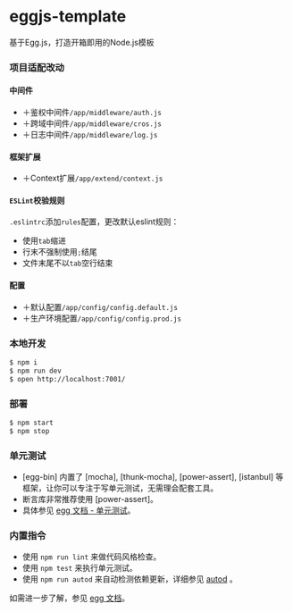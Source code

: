 # eggjs-template

基于Egg.js，打造开箱即用的Node.js模板


### 项目适配改动

#### 中间件
- ＋鉴权中间件`/app/middleware/auth.js`
- ＋跨域中间件`/app/middleware/cros.js`
- ＋日志中间件`/app/middleware/log.js`

#### 框架扩展
- ＋Context扩展`/app/extend/context.js`

#### `ESLint`校验规则

`.eslintrc`添加`rules`配置，更改默认eslint规则：
- 使用`tab`缩进
- 行末不强制使用`;`结尾
- 文件末尾不以`tab`空行结束

#### 配置
- ＋默认配置`/app/config/config.default.js`
- ＋生产环境配置`/app/config/config.prod.js`

### 本地开发

```bash
$ npm i
$ npm run dev
$ open http://localhost:7001/
```

### 部署

```bash
$ npm start
$ npm stop
```

### 单元测试

- [egg-bin] 内置了 [mocha], [thunk-mocha], [power-assert], [istanbul] 等框架，让你可以专注于写单元测试，无需理会配套工具。
- 断言库非常推荐使用 [power-assert]。
- 具体参见 [egg 文档 - 单元测试](https://eggjs.org/zh-cn/core/unittest)。

### 内置指令

- 使用 `npm run lint` 来做代码风格检查。
- 使用 `npm test` 来执行单元测试。
- 使用 `npm run autod` 来自动检测依赖更新，详细参见 [autod](https://www.npmjs.com/package/autod) 。


如需进一步了解，参见 [egg 文档][egg]。

[egg]: https://eggjs.org
